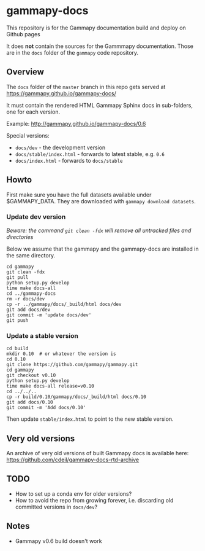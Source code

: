 # gammapy-docs

This repository is for the Gammapy documentation build and deploy on Github pages

It does **not** contain the sources for the Gammmapy documentation.
Those are in the `docs` folder of the `gammapy` code repository.

## Overview

The `docs` folder of the `master` branch in this repo
gets served at https://gammapy.github.io/gammapy-docs/

It must contain the rendered HTML Gammapy Sphinx docs
in sub-folders, one for each version.

Example: http://gammapy.github.io/gammapy-docs/0.6

Special versions:

* `docs/dev` - the development version
* `docs/stable/index.html` - forwards to latest stable, e.g. `0.6`
* `docs/index.html` - forwards to `docs/stable`

## Howto

First make sure you have the full datasets available under $GAMMAPY_DATA. They are downloaded with `gammapy download datasets`.

### Update dev version

*Beware: the command `git clean -fdx` will remove all untracked files and directories* 

Below we assume that the gammapy and the gammapy-docs are installed in the same directory.

```
cd gammapy
git clean -fdx
git pull
python setup.py develop
time make docs-all
cd ../gammapy-docs
rm -r docs/dev
cp -r ../gammapy/docs/_build/html docs/dev
git add docs/dev
git commit -m 'update docs/dev'
git push
```

### Update a stable version

```
cd build
mkdir 0.10  # or whatever the version is
cd 0.10
git clone https://github.com/gammapy/gammapy.git
cd gammapy
git checkout v0.10
python setup.py develop
time make docs-all release=v0.10
cd ../../..
cp -r build/0.10/gammapy/docs/_build/html docs/0.10
git add docs/0.10
git commit -m 'Add docs/0.10'
```

Then update `stable/index.html` to point to the new stable version.

## Very old versions

An archive of very old versions of built Gammapy docs is available here:
https://github.com/cdeil/gammapy-docs-rtd-archive

## TODO

* How to set up a conda env for older versions?
* How to avoid the repo from growing forever, i.e. discarding old committed versions in `docs/dev`?

## Notes

* Gammapy v0.6 build doesn't work
